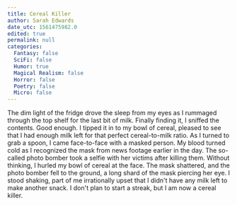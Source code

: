 ```yaml
---
title: Cereal Killer
author: Sarah Edwards
date_utc: 1561475982.0
edited: true
permalink: null
categories:
  Fantasy: false
  SciFi: false
  Humor: true
  Magical Realism: false
  Horror: false
  Poetry: false
  Micro: false
---
```

The dim light of the fridge drove the sleep from my eyes as I rummaged through the top shelf for the last bit of milk. Finally finding it, I sniffed the contents. Good enough. I tipped it in to my bowl of cereal, pleased to see that I had enough milk left for that perfect cereal-to-milk ratio. As I turned to grab a spoon, I came face-to-face with a masked person. My blood turned cold as I recognized the mask from news footage earlier in the day. The so-called photo bomber took a selfie with her victims after killing them. Without thinking, I hurled my bowl of cereal at the face. The mask shattered, and the photo bomber fell to the ground, a long shard of the mask piercing her eye. I stood shaking, part of me irrationally upset that I didn't have any milk left to make another snack. I don't plan to start a streak, but I am now a cereal killer.
